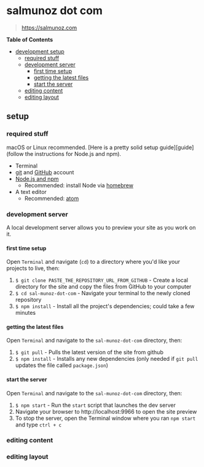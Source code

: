 # salmunoz dot com

> https://salmunoz.com

**Table of Contents**
<!-- START doctoc generated TOC please keep comment here to allow auto update -->
<!-- DON'T EDIT THIS SECTION, INSTEAD RE-RUN doctoc TO UPDATE -->


- [development setup](#development-setup)
  - [required stuff](#required-stuff)
  - [development server](#development-server)
    - [first time setup](#first-time-setup)
    - [getting the latest files](#getting-the-latest-files)
    - [start the server](#start-the-server)
  - [editing content](#editing-content)
  - [editing layout](#editing-layout)

<!-- END doctoc generated TOC please keep comment here to allow auto update -->

## setup

### required stuff

macOS or Linux recommended. [Here is a pretty solid setup guide][guide] (follow the instructions for Node.js and npm).

* Terminal
* [git][git] and [GitHub][github] account
* [Node.js and npm][node]
  * Recommended: install Node via [homebrew][homebrew]
* A text editor
  * Recommended: [atom][atom]

### development server

A local development server allows you to preview your site as you work on it.

#### first time setup

Open `Terminal` and navigate (`cd`) to a directory where you'd like your projects to live, then:

1. `$ git clone PASTE_THE_REPOSITORY_URL_FROM_GITHUB` - Create a local directory for the site and copy the files from GitHub to your computer
2. `$ cd sal-munoz-dot-com` - Navigate your terminal to the newly cloned repository
3. `$ npm install` - Install all the project's dependencies; could take a few minutes

#### getting the latest files

Open `Terminal` and navigate to the `sal-munoz-dot-com` directory, then:

1. `$ git pull` - Pulls the latest version of the site from github
2. `$ npm install` - Installs any new dependencies (only needed if `git pull` updates the file called `package.json`)

#### start the server

Open `Terminal` and navigate to the `sal-munoz-dot-com` directory, then:

1. `$ npm start` - Run the `start` script that launches the dev server
2. Navigate your browser to http://localhost:9966 to open the site preview
3. To stop the server, open the Terminal window where you ran `npm start` and type `ctrl + c`

### editing content

### editing layout


[setup]: http://burnedpixel.com/blog/beginners-setup-guide-for-ruby-node-git-github-on-your-mac/
[git]: https://git-scm.com/
[github]: https://github.com
[node]: https://nodejs.org
[homebrew]: http://brew.sh
[atom]: https://atom.io

